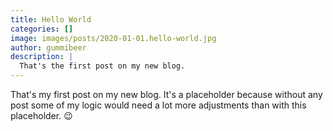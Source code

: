 ```yaml
---
title: Hello World
categories: []
image: images/posts/2020-01-01.hello-world.jpg
author: gummibeer
description: |
  That's the first post on my new blog.
---
```


That's my first post on my new blog.
It's a placeholder because without any post some of my logic would need a lot more adjustments than with this placeholder. 😉
